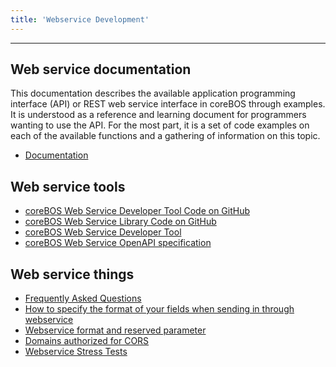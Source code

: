 ```yaml
---
title: 'Webservice Development'
---
```

---

Web service documentation
-------------------------

This documentation describes the available application programming
interface (API) or REST web service interface in coreBOS through
examples. It is understood as a reference and learning document for
programmers wanting to use the API. For the most part, it is a set of
code examples on each of the available functions and a gathering of
information on this topic.

-   [Documentation](http://localhost/coreBOSDocumentation/configuration-tools/webservice-development)

Web service tools
-----------------

-   [coreBOS Web Service Developer Tool Code on GitHub](https://github.com/tsolucio/coreBOSwsBrowser)
-   [coreBOS Web Service Library Code on GitHub](https://github.com/tsolucio/coreBOSwsLibrary)
-   [coreBOS Web Service Developer Tool](http://localhost/coreBOSDocumentation/configuration-tools/webservice-development/coreboswsbrowser)
-   [coreBOS Web Service OpenAPI specification](https://corebos.com/documentation/coreboswsapi)

Web service things
------------------

-   [Frequently Asked Questions](http://localhost/coreBOSDocumentation/configuration-tools/webservice-development/faq)
-   [How to specify the format of your fields when sending in through webservice](http://localhost/coreBOSDocumentation/configuration-tools/webservice-development/skipconvertfields)
-   [Webservice format and reserved parameter](http://localhost/coreBOSDocumentation/configuration-tools/webservice-development/reservedparameter)
-   [Domains authorized for CORS](/issuetracker/corebos/issue/208)
-   [Webservice Stress Tests](http://localhost/coreBOSDocumentation/knowledge-base/aplication-information/rest_stress_tests)
